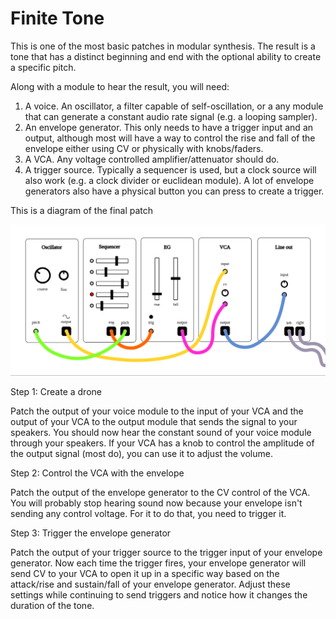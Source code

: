 # Finite Tone

This is one of the most basic patches in modular synthesis. The result is a tone that has a distinct beginning and end with the optional ability to create a specific pitch.

Along with a module to hear the result, you will need:

1. A voice. An oscillator, a filter capable of self-oscillation, or a any module that can generate a constant audio rate signal (e.g. a looping sampler).
2. An envelope generator. This only needs to have a trigger input and an output, although most will have a way to control the rise and fall of the envelope either using CV or physically with knobs/faders.
3. A VCA. Any voltage controlled amplifier/attenuator should do.
4. A trigger source. Typically a sequencer is used, but a clock source will also work (e.g. a clock divider or euclidean module). A lot of envelope generators also have a physical button you can press to create a trigger.

This is a diagram of the final patch

![A finite tone patch diagram](finite_tone.svg)

Step 1: Create a drone

Patch the output of your voice module to the input of your VCA and the output of your VCA to the output module that sends the signal to your speakers. You should now hear the constant sound of your voice module through your speakers. If your VCA has a knob to control the amplitude of the output signal (most do), you can use it to adjust the volume.

Step 2: Control the VCA with the envelope

Patch the output of the envelope generator to the CV control of the VCA. You will probably stop hearing sound now because your envelope isn't sending any control voltage. For it to do that, you need to trigger it.

Step 3: Trigger the envelope generator

Patch the output of your trigger source to the trigger input of your envelope generator. Now each time the trigger fires, your envelope generator will send CV to your VCA to open it up in a specific way based on the attack/rise and sustain/fall of your envelope generator. Adjust these settings while continuing to send triggers and notice how it changes the duration of the tone.
